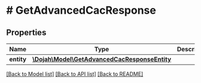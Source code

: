 # # GetAdvancedCacResponse

## Properties

Name | Type | Description | Notes
------------ | ------------- | ------------- | -------------
**entity** | [**\Dojah\Model\GetAdvancedCacResponseEntity**](GetAdvancedCacResponseEntity.md) |  | [optional]

[[Back to Model list]](../../README.md#models) [[Back to API list]](../../README.md#endpoints) [[Back to README]](../../README.md)
